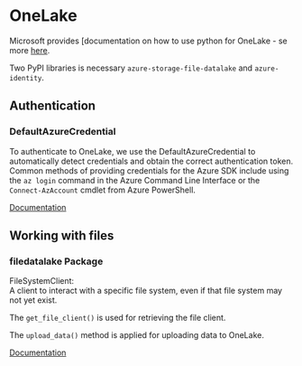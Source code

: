 

# OneLake
Microsoft provides [documentation on how to use python for OneLake - se more [here](https://learn.microsoft.com/en-us/fabric/onelake/onelake-access-python).

Two PyPI libraries is necessary ``azure-storage-file-datalake`` and ``azure-identity``.

## Authentication
### DefaultAzureCredential
To authenticate to OneLake, we use the DefaultAzureCredential to automatically detect credentials 
and obtain the correct authentication token. 
Common methods of providing credentials for the Azure SDK include using the ``az login`` command 
in the Azure Command Line Interface or the ``Connect-AzAccount`` cmdlet from Azure PowerShell.

[Documentation](https://learn.microsoft.com/en-us/python/api/azure-identity/azure.identity.defaultazurecredential?view=azure-python)

## Working with files

### filedatalake Package

FileSystemClient: </br>
A client to interact with a specific file system, even if that file system may not yet exist.


The ``get_file_client()`` is used for retrieving the file client.

The ``upload_data()`` method is applied for uploading data to OneLake. 

[Documentation](https://learn.microsoft.com/en-us/python/api/azure-storage-file-datalake/azure.storage.filedatalake?view=azure-python)



